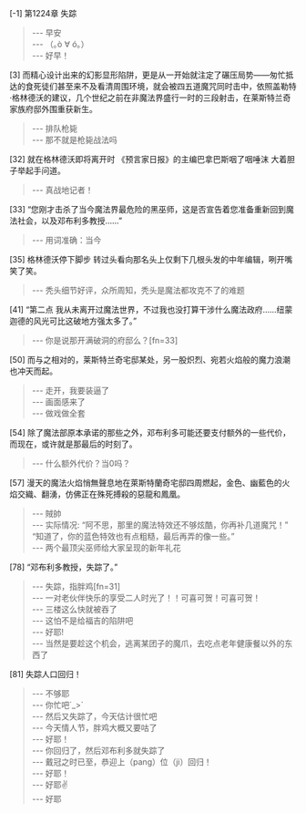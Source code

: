 
[-1] 第1224章 失踪
>--- 早安<br>
>--- （｡ò ∀ ó｡）<br>
>--- 好早！<br>

[3] 而精心设计出来的幻影显形陷阱，更是从一开始就注定了碾压局势——匆忙抵达的食死徒们甚至来不及看清周围环境，就会被四五道魔咒同时击中，依照盖勒特·格林德沃的建议，几个世纪之前在非魔法界盛行一时的三段射击，在莱斯特兰奇家族府邸外围重获新生。
>--- 排队枪毙<br>
>--- 那不就是枪毙战法吗<br>

[32] 就在格林德沃即将离开时 《预言家日报》的主编巴拿巴斯咽了咽唾沫 大着胆子举起手问道。
>--- 真战地记者！<br>

[33] “您刚才击杀了当今魔法界最危险的黑巫师，这是否宣告着您准备重新回到魔法社会，以及邓布利多教授……”
>--- 用词准确：当今<br>

[35] 格林德沃停下脚步 转过头看向那名头上仅剩下几根头发的中年编辑，咧开嘴笑了笑。
>--- 秃头细节好评，众所周知，秃头是魔法都攻克不了的难题<br>

[41] “第二点 我从未离开过魔法世界，不过我也没打算干涉什么魔法政府……纽蒙迦德的风光可比这破地方强太多了。”
>--- 你是说那开满破洞的府邸么？[fn=33]<br>

[50] 而与之相对的，莱斯特兰奇宅邸某处，另一股炽烈、宛若火焰般的魔力浪潮也冲天而起。
>--- 走开，我要装逼了<br>
>--- 画面感来了<br>
>--- 做戏做全套<br>

[54] 除了魔法部原本承诺的那些之外，邓布利多可能还要支付额外的一些代价，而现在，或许就是那最后的时刻了。
>--- 什么额外代价？当0吗？<br>

[57] 漫天的魔法火焰悄無聲息地在萊斯特蘭奇宅邸四周燃起，金色、幽藍色的火焰交織、翻湧，仿佛正在殊死搏殺的惡龍和鳳凰。
>--- 賊帥<br>
>--- 实际情况:
“阿不思，那里的魔法特效还不够炫酷，你再补几道魔咒！”
“知道了，你的蓝色特效也有点粗糙，最后再弄的像一些。”<br>
>--- 两个最顶尖巫师给大家呈现的新年礼花<br>

[78] “邓布利多教授，失踪了。”
>--- 失踪，指胖鸡[fn=31]<br>
>--- 一对老伙伴快乐的享受二人时光了！！可喜可贺！可喜可贺！<br>
>--- 三楼这么快就被吞了<br>
>--- 这怕不是给福吉的陷阱吧<br>
>--- 好耶!<br>
>--- 当然是要趁这个机会，逃离某团子的魔爪，去吃点老年健康餐以外的东西了<br>

[81] 失踪人口回归！
>--- 不够耶<br>
>--- 你忙吧´_>`<br>
>--- 然后又失踪了，今天估计很忙吧<br>
>--- 今天情人节，胖鸡大概又要咕了<br>
>--- 好耶！<br>
>--- 你回归了，然后邓布利多就失踪了<br>
>--- 戴冠之时已至，恭迎上（pang）位（ji）回归！<br>
>--- 好耶！<br>
>--- 好耶✌<br>
>--- 好耶<br>
